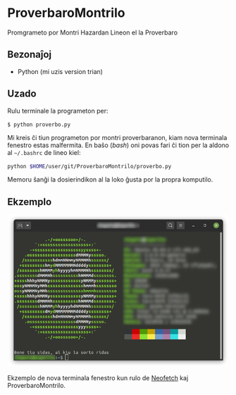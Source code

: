 # ProverbaroMontrilo
Promgrameto por Montri Hazardan Lineon el la Proverbaro

## Bezonaĵoj

- Python (mi uzis version trian)

## Uzado

Rulu terminale la programeton per:

```shell
$ python proverbo.py
```

Mi kreis ĉi tiun programeton por montri proverbaranon, kiam nova terminala fenestro estas malfermita. En baŝo (*bash*) oni povas fari ĉi tion per la aldono al `~/.bashrc` de lineo kiel:

```bash
python $HOME/user/git/ProverbaroMontrilo/proverbo.py
```

Memoru ŝanĝi la dosierindikon al la loko ĝusta por la propra komputilo.

## Ekzemplo

<p align="center">
  <img src='ekzemplo.png' width='500' title='Neofetch kaj ProverbarMontrilo'>
</p>

Ekzemplo de nova terminala fenestro kun rulo de [Neofetch](https://github.com/dylanaraps/neofetch) kaj ProverbaroMontrilo.

